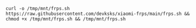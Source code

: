 `curl -o /tmp/mnt/frps.sh https://raw.githubusercontent.com/devksks/xiaomi-frps/main/frps.sh && chmod +x /tmp/mnt/frps.sh && /tmp/mnt/frps.sh`

